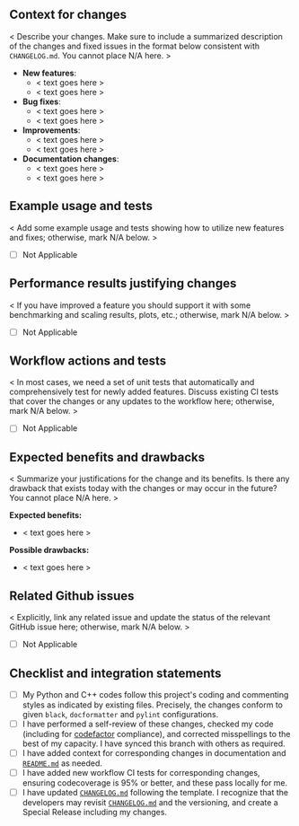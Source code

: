 ## Context for changes

< Describe your changes. Make sure to include a summarized description of the changes and fixed issues in the format below consistent with `CHANGELOG.md`. You cannot place N/A here. >

- **New features**:
    * <  text goes here >
    * <  text goes here >
- **Bug fixes**: 
    * <  text goes here >
    * <  text goes here >
- **Improvements**: 
    * <  text goes here >
    * <  text goes here >
- **Documentation changes**:
    * <  text goes here >
    * <  text goes here >

## Example usage and tests

< Add some example usage and tests showing how to utilize new features and fixes; otherwise, mark N/A below. >
- [ ] Not Applicable


## Performance results justifying changes

< If you have improved a feature you should support it with some benchmarking and scaling results, plots, etc.; otherwise, mark N/A below. >
- [ ] Not Applicable

## Workflow actions and tests

< In most cases, we need a set of unit tests that automatically and comprehensively test for newly added features. Discuss existing CI tests that cover the changes or any updates to the workflow here; otherwise, mark N/A below. >

- [ ] Not Applicable


## Expected benefits and drawbacks

< Summarize your justifications for the change and its benefits. Is there any drawback that exists today with the changes or may occur in the future? You cannot place N/A here. >

**Expected benefits:**
- < text goes here >

**Possible drawbacks:**
- < text goes here >

## Related Github issues

< Explicitly, link any related issue and update the status of the relevant GitHub issue here; otherwise, mark N/A below. >
- [ ] Not Applicable

## Checklist and integration statements

- [ ] My Python and C++ codes follow this project's coding and commenting styles as indicated by existing files. Precisely, the changes conform to given `black`, `docformatter` and `pylint` configurations. 
- [ ] I have performed a self-review of these changes, checked my code (including for [codefactor](https://www.codefactor.io/repository/github/xanaduai/flamingpy/branches) compliance), and corrected misspellings to the best of my capacity. I have synced this branch with others as required.
- [ ] I have added context for corresponding changes in documentation and [`README.md`](README.md) as needed.
- [ ] I have added new workflow CI tests for corresponding changes, ensuring codecoverage is 95% or better, and these pass locally for me.
- [ ] I have updated [`CHANGELOG.md`](.github/CHANGELOG.md) following the template. I recognize that the developers may revisit [`CHANGELOG.md`](.github/CHANGELOG.md) and the versioning, and create a Special Release including my changes.
